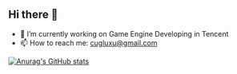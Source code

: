 ## Hi there 👋

<!--
**lxcug/lxcug** is a ✨ _special_ ✨ repository because its `README.md` (this file) appears on your GitHub profile.

Here are some ideas to get you started:

- 🔭 I’m currently working on ...
- 🌱 I’m currently learning ...
- 👯 I’m looking to collaborate on ...
- 🤔 I’m looking for help with ...
- 💬 Ask me about ...
- 📫 How to reach me: ...
- 😄 Pronouns: ...
- ⚡ Fun fact: ...
-->

- 🔭 I’m currently working on Game Engine Developing in Tencent
- 📫 How to reach me: cugluxu@gmail.com

[![Anurag's GitHub stats](https://github-readme-stats.vercel.app/api?username=anuraghazra)](https://github.com/lxcug/github-readme-stats)
